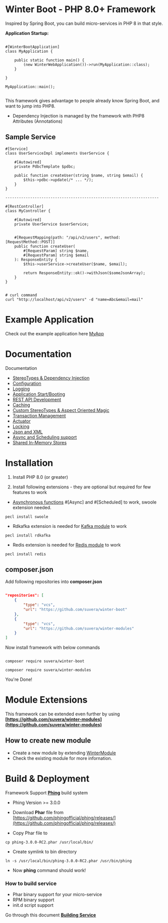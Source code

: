 # Winter Boot - PHP 8.0+ Framework

Inspired by Spring Boot, you can build micro-services in PHP 8 in that style.

**Application Startup:**

```phpt

#[WinterBootApplication]
class MyApplication {

    public static function main() {
        (new WinterWebApplication())->run(MyApplication::class);
    }

}

MyApplication::main();


```

This framework gives advantage to people already know Spring Boot, and want to jump into PHP8.

- Dependency Injection is managed by the framework with PHP8 Attributes (Annotations)

## Sample Service

```phpt
#[Service]
class UserServiceImpl implements UserService {

    #[Autowired]
    private PdbcTemplate $pdbc;

    public function createUser(string $name, string $email) {
        $this->pdbc->update(/* ... */);
    }
}

--------------------------------------------------------------------

#[RestController]
class MyController {

    #[Autowired]
    private UserService $userService;


    #[RequestMapping(path: "/api/v2/users", method: [RequestMethod::POST]]
    public function createUser(
        #[RequestParam] string $name,
        #[RequestParam] string $email
    ): ResponseEntity {
        $this->userService->createUser($name, $email);
        
        return ResponseEntity::ok()->withJson($someJsonArray);
    }
}


# curl command
curl "http://localhost/api/v2/users" -d "name=Abc&email=mail"

```

# Example Application


Check out the example application here [MyApp](https://github.com/suvera/winter-tests/tree/master/examples)


# Documentation


Documentation

- [StereoTypes & Dependency Injection](docs/dependency_stereo_types.md)
- [Configuration](docs/configuration.md)
- [Logging](docs/logging.md)
- [Application Start/Booting](docs/application_starter.md)
- [REST API Development](docs/rest_api.md)
- [Caching](docs/caching.md)
- [Custom StereoTypes & Aspect Oriented Magic](docs/custom_aop.md)
- [Transaction Management](docs/transactions.md)
- [Actuator](docs/actuator.md)
- [Locking](docs/locking.md)
- [Json and XML](docs/json_xml.md)
- [Async and Scheduling support](docs/async_scheduling.md)
- [Shared In-Memory Stores](docs/local_store.md)


# Installation


1) Install PHP 8.0 (or greater)

2) Install following extensions - they are optional but required for few features to work

- [Asynchronous functions](https://github.com/suvera/winter-boot/blob/master/docs/async_scheduling.md) #[Async] and #[Scheduled] to work, swoole extension needed.
    
```shell
pecl install swoole
```
    
- Rdkafka extension is needed for  [Kafka module](https://github.com/suvera/winter-modules/tree/master/winter-kafka) to work

```shell
pecl install rdkafka
```

- Redis extension is needed for  [Redis module](https://github.com/suvera/winter-modules/tree/master/winter-redis) to work

```shell
pecl install redis
```




## composer.json
Add following repositories into **composer.json**

```json

"repositories": [
    {
        "type": "vcs",
        "url": "https://github.com/suvera/winter-boot"
    },
    {
        "type": "vcs",
        "url": "https://github.com/suvera/winter-modules"
    }
]


```

Now install framework with below commands

```shell

composer require suvera/winter-boot

composer require suvera/winter-modules

```

You're Done!

# Module Extensions

This framework can be extended even further by using 
**[https://github.com/suvera/winter-modules](https://github.com/suvera/winter-modules)**

## How to create new module

- Create a new module by extending [WinterModule](src/core/app/WinterModule.php)
- Check the existing module for more infornation.


# Build & Deployment

Framework Support **[Phing](https://www.phing.info/)** build system

- Phing Version >= 3.0.0

- Download **Phar** file from [https://github.com/phingofficial/phing/releases/](https://github.com/phingofficial/phing/releases/)

- Copy Phar file to 
```shell
cp phing-3.0.0-RC2.phar /usr/local/bin/
```
- Create symlink to bin directory

```shell
ln -s /usr/local/bin/phing-3.0.0-RC2.phar /usr/bin/phing
```

- Now **phing** command should work!


### How to build service

- Phar binary support for your micro-service
- RPM binary support
- init.d script support

Go through this document **[Building Service](docs/build.md)**
